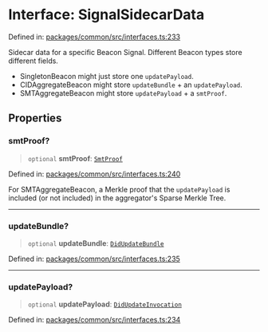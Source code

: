 # Interface: SignalSidecarData

Defined in: [packages/common/src/interfaces.ts:233](https://github.com/dcdpr/did-btcr2-js/blob/c82bc5c69016e1146a0c52c6e6b21621f5abd6d4/packages/common/src/interfaces.ts#L233)

Sidecar data for a specific Beacon Signal. Different Beacon types store different fields.
- SingletonBeacon might just store one `updatePayload`.
- CIDAggregateBeacon might store `updateBundle` + an `updatePayload`.
- SMTAggregateBeacon might store `updatePayload` + a `smtProof`.

## Properties

### smtProof?

> `optional` **smtProof**: [`SmtProof`](SmtProof.md)

Defined in: [packages/common/src/interfaces.ts:240](https://github.com/dcdpr/did-btcr2-js/blob/c82bc5c69016e1146a0c52c6e6b21621f5abd6d4/packages/common/src/interfaces.ts#L240)

For SMTAggregateBeacon, a Merkle proof that the `updatePayload`
is included (or not included) in the aggregator's Sparse Merkle Tree.

***

### updateBundle?

> `optional` **updateBundle**: [`DidUpdateBundle`](DidUpdateBundle.md)

Defined in: [packages/common/src/interfaces.ts:235](https://github.com/dcdpr/did-btcr2-js/blob/c82bc5c69016e1146a0c52c6e6b21621f5abd6d4/packages/common/src/interfaces.ts#L235)

***

### updatePayload?

> `optional` **updatePayload**: [`DidUpdateInvocation`](DidUpdateInvocation.md)

Defined in: [packages/common/src/interfaces.ts:234](https://github.com/dcdpr/did-btcr2-js/blob/c82bc5c69016e1146a0c52c6e6b21621f5abd6d4/packages/common/src/interfaces.ts#L234)
